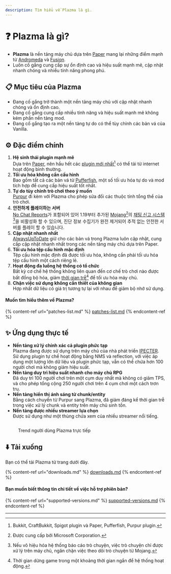 ```yaml
---
description: Tìm hiểu về Plazma là gì.
---
```


# ❓ Plazma là gì?

- **Plazma** là nền tảng máy chủ dựa trên [Paper](https://github.com/PaperMC/Paper) mang lại những điểm mạnh từ [Andromeda](https://github.com/EarendelArchived/Andromeda) và [Fusion](https://github.com/RuinedTechnologyUnify/Fusion).
- Luôn cố gắng cung cấp sự ổn định cao và hiệu suất mạnh mẽ, cập nhật nhanh chóng và nhiều tính năng phong phú.

## 📋 Mục tiêu của Plazma <a href="#id-1" id="id-1"></a>

- Đang cố gắng trở thành một nền tảng máy chủ với cập nhật nhanh chóng và ổn định cao.
- Đang cố gắng cung cấp nhiều tính năng và hiệu suất mạnh mẽ không kém phần nền tảng mod.
- Đang cố gắng tạo ra một nền tảng tự do có thể tùy chỉnh các bản vá của Vanilla.

## ⚙️ Đặc điểm chính <a href="#id-2" id="id-2"></a>

1. **Hệ sinh thái plugin mạnh mẽ**\
   Dựa trên [Paper](https://github.com/PaperMC/Paper), nên hầu hết các [plugin mới nhất](#user-content-fn-1)[^1] có thể tải từ internet hoạt động bình thường.
2. **Tối ưu hóa không cần cấu hình**\
   Bao gồm tất cả các bản vá từ [Pufferfish](https://github.com/pufferfish-gg/Pufferfish), một số tối ưu hóa tự do và mod tích hợp để cung cấp hiệu suất tốt nhất.
3. **Tự do tùy chỉnh trò chơi theo ý muốn**\
   [Purpur](https://github.com/PurpurMC/Purpur) đi kèm với Plazma cho phép sửa đổi các thuộc tính tổng thể của trò chơi.
4. **안전하게 플레이하는 서버**\
   [No Chat Reports](https://github.com/Aizistral-Studios/No-Chat-Reports)가 포함되어 있어 1.19부터 추가된 [Mojang](#user-content-fn-2)[^2]의 [채팅 신고 시스템](#user-content-fn-3)[^3]을 비활성화 할 수 있으며, 진단 정보 수집기가 완전 제거되어 추적 없는 안전한 서버를 플레이 할 수 있습니다.
5. **Cập nhật nhanh nhất**\
   [AlwaysUpToDate](https://github.com/PlazmaMC/AlwaysUpToDate) giữ cho các bản vá trong Plazma luôn cập nhật, cung cấp cập nhật nhanh nhất trong các nền tảng máy chủ dựa trên Paper.
6. **Tối ưu hóa tệp cấu hình mặc định**\
   Tệp cấu hình mặc định đã được tối ưu hóa, không cần phải tối ưu hóa tệp cấu hình một cách riêng lẻ.
7. **Hoạt động đa luồng hệ thống có tổ chức**\
   Bất kỳ cơ chế hệ thống không liên quan đến cơ chế trò chơi nào được bất đồng bộ hóa, giảm [thời gian trễ](#user-content-fn-4)[^4] để tối ưu hóa máy chủ.
8. **Chặn việc sử dụng không cần thiết của không gian**\
   Hợp nhất dữ liệu có giá trị tương tự lại với nhau để giảm bộ nhớ sử dụng.

#### Muốn tìm hiểu thêm về Plazma? <a href="#etc-1" id="etc-1"></a>

{% content-ref url="patches-list.md" %}
[patches-list.md](patches-list.md)
{% endcontent-ref %}

## ✨ Ứng dụng thực tế <a href="#id-3" id="id-3"></a>

- **Nền tảng xử lý chính xác cả plugin phức tạp**\
  Plazma đang được sử dụng trên máy chủ của nhà phát triển [IPECTER](https://github.com/IPECTER). Sử dụng plugin tự chế hoạt động bằng NMS và reflection, với việc áp dụng một lượng lớn dữ liệu và plugin phức tạp, vẫn có thể chứa hơn 100 người chơi mà không giảm hiệu suất.
- **Nền tảng duy trì hiệu suất nhanh cho máy chủ RPG**\
  Đã duy trì 100 người chơi trên một cụm duy nhất mà không có giảm TPS, và cho phép tổng cộng 250 người chơi trên 4 cụm chơi một cách trơn tru.
- **Nền tảng hiển thị ánh sáng từ chunk/entity**\
  Bằng cách chuyển từ Purpur sang Plazma, đã giảm đáng kể thời gian trễ trong việc xử lý chunk và entity trên máy chủ sinh tồn.
- **Nền tảng được nhiều streamer lựa chọn**\
  Được sử dụng như một thùng chứa xem của nhiều streamer nổi tiếng.

<figure>
   <img src="https://badge.plazmamc.org/internal/bstats" alt="">
   
   <figcaption><p>Trend người dùng Plazma trực tiếp</p></figcaption>
</figure>

## ⬇️ Tải xuống

Bạn có thể tải Plazma từ trang dưới đây.

{% content-ref url="downloads.md" %}
[downloads.md](downloads.md)
{% endcontent-ref %}

#### Bạn muốn biết thông tin chi tiết về việc hỗ trợ phiên bản?

{% content-ref url="supported-versions.md" %}
[supported-versions.md](supported-versions.md)
{% endcontent-ref %}

***

[^1]: Bukkit, CraftBukkit, Spigot plugin và Paper, Pufferfish, Purpur plugin.

[^2]: Được cung cấp bởi Microsoft Corporation.

[^3]: Nếu vô hiệu hóa hệ thống báo cáo trò chuyện, việc trò chuyện chỉ được xử lý trên máy chủ, ngăn chặn việc theo dõi trò chuyện từ Mojang.

[^4]: Thời gian dừng game trong một khoảng thời gian ngắn để hệ thống hoạt động.
